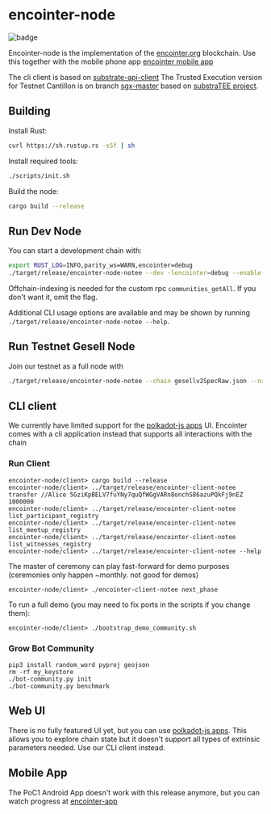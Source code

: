 # encointer-node

![badge](https://img.shields.io/badge/substrate-2.0.0-success)

Encointer-node is the implementation of the [encointer.org](https://encointer.org) blockchain.
Use this together with the mobile phone app [encointer mobile app](https://github.com/encointer/encointer-wallet-flutter) 

The cli client is based on [substrate-api-client](https://github.com/scs/substrate-api-client)
The Trusted Execution version for Testnet Cantillon is on branch [sgx-master](https://github.com/encointer/encointer-node/tree/sgx-master) based on [substraTEE project](https://github.com/scs/substraTEE). 

## Building

Install Rust:

```bash
curl https://sh.rustup.rs -sSf | sh
```

Install required tools:

```bash
./scripts/init.sh
```

Build the node:

```bash
cargo build --release
```

## Run Dev Node

You can start a development chain with:

```bash
export RUST_LOG=INFO,parity_ws=WARN,encointer=debug
./target/release/encointer-node-notee --dev -lencointer=debug --enable-offchain-indexing true
```

Offchain-indexing is needed for the custom rpc `communities_getAll`. If you don't want it, omit the flag.

Additional CLI usage options are available and may be shown by running `./target/release/encointer-node-notee --help`.

## Run Testnet Gesell Node
Join our testnet as a full node with 

```bash
./target/release/encointer-node-notee --chain gesellv2SpecRaw.json --name giveyournodeaname
```

## CLI client
We currently have limited support for the [polkadot-js apps](https://polkadot.js.org/apps) UI. Encointer comes with a cli application instead that supports all interactions with the chain

### Run Client

```
encointer-node/client> cargo build --release
encointer-node/client> ../target/release/encointer-client-notee transfer //Alice 5GziKpBELV7fuYNy7quQfWGgVARn8onchS86azuPQkFj9nEZ 1000000
encointer-node/client> ../target/release/encointer-client-notee list_participant_registry
encointer-node/client> ../target/release/encointer-client-notee list_meetup_registry
encointer-node/client> ../target/release/encointer-client-notee list_witnesses_registry
encointer-node/client> ../target/release/encointer-client-notee --help
``` 
The master of ceremony can play fast-forward for demo purposes (ceremonies only happen ~monthly. not good for demos)
```
encointer-node/client> ./encointer-client-notee next_phase
```

To run a full demo (you may need to fix ports in the scripts if you change them):
```
encointer-node/client> ./bootstrap_demo_community.sh
```

### Grow Bot Community

```
pip3 install random_word pyproj geojson
rm -rf my_keystore
./bot-community.py init
./bot-community.py benchmark
```

## Web UI

There is no fully featured UI yet, but you can use [polkadot-js apps](https://github.com/polkadot-js/apps). 
This allows you to explore chain state but it doesn't support all types of extrinsic parameters needed. Use our CLI client instead.

## Mobile App

The PoC1 Android App doesn't work with this release anymore, but you can watch progress at [encointer-app](https://github.com/encointer/encointer-app)
